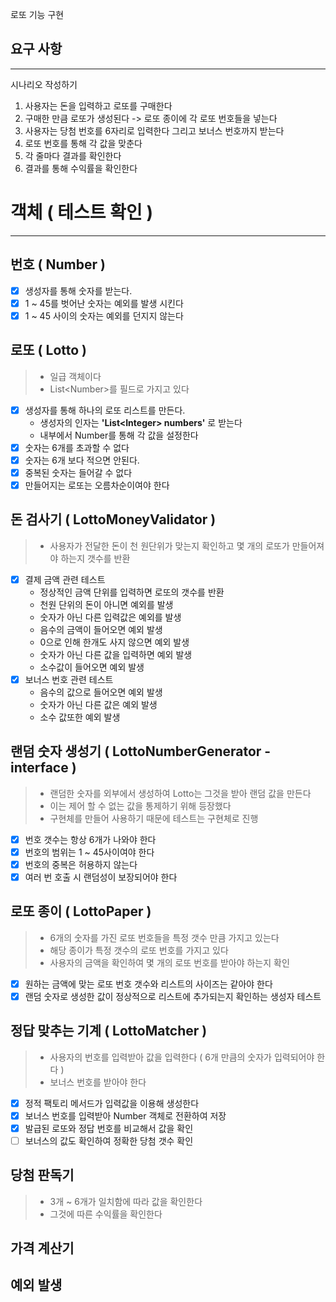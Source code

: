 로또 기능 구현

## 요구 사항

---

시나리오 작성하기
1. 사용자는 돈을 입력하고 로또를 구매한다
2. 구매한 만큼 로또가 생성된다 -> 로또 종이에 각 로또 번호들을 넣는다
3. 사용자는 당첨 번호를 6자리로 입력한다 그리고 보너스 번호까지 받는다
4. 로또 번호를 통해 각 값을 맞춘다
5. 각 줄마다 결과를 확인한다
6. 결과를 통해 수익률을 확인한다


# 객체 ( 테스트 확인 )

---
## 번호 ( Number )
- [x] 생성자를 통해 숫자를 받는다.
- [x] 1 ~ 45를 벗어난 숫자는 예외를 발생 시킨다
- [x] 1 ~ 45 사이의 숫자는 예외를 던지지 않는다

## 로또 ( Lotto )
> - 일급 객체이다
> - List\<Number>를 필드로 가지고 있다 

- [x] 생성자를 통해 하나의 로또 리스트를 만든다.
  - 생성자의 인자는 <strong>'List\<Integer> numbers'</strong> 로 받는다
  - 내부에서 Number를 통해 각 값을 설정한다
- [x] 숫자는 6개를 초과할 수 없다
- [x] 숫자는 6개 보다 적으면 안된다.
- [x] 중복된 숫자는 들어갈 수 없다
- [x] 만들어지는 로또는 오름차순이여야 한다

## 돈 검사기 ( LottoMoneyValidator )
> - 사용자가 전달한 돈이 천 원단위가 맞는지 확인하고 몇 개의 로또가 만들어져야 하는지 갯수를 반환 

- [x] 결제 금액 관련 테스트
  - 정상적인 금액 단위를 입력하면 로또의 갯수를 반환 
  - 천원 단위의 돈이 아니면 예외를 발생
  - 숫자가 아닌 다른 입력값은 예외를 발생
  - 음수의 금액이 들어오면 예외 발생
  - 0으로 인해 한개도 사지 않으면 예외 발생
  - 숫자가 아닌 다른 값을 입력하면 예외 발생
  - 소수값이 들어오면 예외 발생
- [x] 보너스 번호 관련 테스트
  - 음수의 값으로 들어오면 예외 발생
  - 숫자가 아닌 다른 값은 예외 발생
  - 소수 값또한 예외 발생

## 랜덤 숫자 생성기 ( LottoNumberGenerator - interface )
> - 랜덤한 숫자를 외부에서 생성하여 Lotto는 그것을 받아 랜덤 값을 만든다
> - 이는 제어 할 수 없는 값을 통제하기 위해 등장했다 
> - 구현체를 만들어 사용하기 때문에 테스트는 구현체로 진행

- [x] 번호 갯수는 항상 6개가 나와야 한다
- [x] 번호의 범위는 1 ~ 45사이여야 한다
- [x] 번호의 중복은 허용하지 않는다
- [x] 여러 번 호출 시 랜덤성이 보장되어야 한다

## 로또 종이 ( LottoPaper )
> - 6개의 숫자를 가진 로또 번호들을 특정 갯수 만큼 가지고 있는다
> - 해당 종이가 특정 갯수의 로또 번호를 가지고 있다
> - 사용자의 금액을 확인하여 몇 개의 로또 번호를 받아야 하는지 확인

- [x] 원하는 금액에 맞는 로또 번호 갯수와 리스트의 사이즈는 같아야 한다
- [x] 랜덤 숫자로 생성한 값이 정상적으로 리스트에 추가되는지 확인하는 생성자 테스트

## 정답 맞추는 기계 ( LottoMatcher )
> - 사용자의 번호를 입력받아 값을 입력한다 ( 6개 만큼의 숫자가 입력되어야 한다 )
> - 보너스 번호를 받아야 한다

- [x] 정적 팩토리 메서드가 입력값을 이용해 생성한다
- [x] 보너스 번호를 입력받아 Number 객체로 전환하여 저장
- [x] 발급된 로또와 정답 번호를 비교해서 값을 확인
- [ ] 보너스의 값도 확인하여 정확한 당첨 갯수 확인

## 당첨 판독기
> - 3개 ~ 6개가 일치함에 따라 값을 확인한다
> - 그것에 따른 수익률을 확인한다


## 가격 계산기


## 예외 발생

